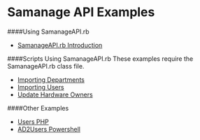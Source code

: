 # **Samanage API Examples**


####Using SamanageAPI.rb
* [SamanageAPI.rb Introduction](/SamanageAPI)


####Scripts Using SamanageAPI.rb
These examples require the SamanageAPI.rb class file.
* [Importing Departments](/Add%20Departments)
* [Importing Users](/Add%20Users)
* [Update Hardware Owners](/Hardware%20Owners)

####Other Examples
* [Users PHP](/Users%20PHP)
* [AD2Users Powershell](AD2Users)

